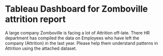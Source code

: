 # Tableau Dashboard for Zomboville attrition report

A large company Zomboville is facing a lot of Attrition off-late. There HR department has compiled the data on Employees who have left the company (Attrition) in the last year. Please help them understand patterns in Attrition using the attached dataset.